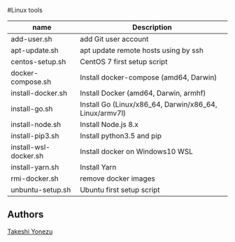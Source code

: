 #Linux tools

| name | Description |
|---|---|
| add-user.sh | add Git user account |
| apt-update.sh | apt update remote hosts using by ssh |
| centos-setup.sh | CentOS 7 first setup script |
| docker-compose.sh | Install docker-compose (amd64, Darwin) |
| install-docker.sh | Install Docker (amd64, Darwin, armhf) |
| install-go.sh | Install Go (Linux/x86_64, Darwin/x86_64, Linux/armv7l) |
| install-node.sh | Install Node.js 8.x |
| install-pip3.sh | Install python3.5 and pip |
| install-wsl-docker.sh | Install docker on Windows10 WSL |
| install-yarn.sh | Install Yarn |
| rmi-docker.sh | remove docker images |
| unbuntu-setup.sh | Ubuntu first setup script |

## Authors
[Takeshi Yonezu](https://github.com/tkyonezu)
